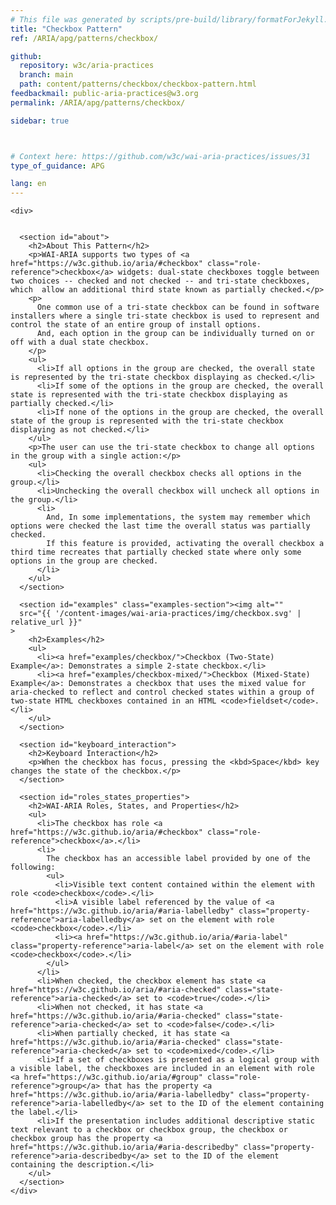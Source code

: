 ```yaml
---
# This file was generated by scripts/pre-build/library/formatForJekyll.js
title: "Checkbox Pattern"
ref: /ARIA/apg/patterns/checkbox/

github:
  repository: w3c/aria-practices
  branch: main
  path: content/patterns/checkbox/checkbox-pattern.html
feedbackmail: public-aria-practices@w3.org
permalink: /ARIA/apg/patterns/checkbox/

sidebar: true



# Context here: https://github.com/w3c/wai-aria-practices/issues/31
type_of_guidance: APG

lang: en
---
```

<meta charset="UTF-8" />
<meta content="width=device-width, initial-scale=1.0" name="viewport" />
<title>Checkbox Pattern</title>

<script src="../../../../content-assets/wai-aria-practices/shared/js/highlight.pack.js"></script>
<script src="../../../../content-assets/wai-aria-practices/shared/js/app.js"></script>
<script src="../../../../content-assets/wai-aria-practices/shared/js/skipto.js"></script>


<link 
  rel="stylesheet"
  href="{{ '/content-assets/wai-aria-practices/styles.css' | relative_url }}"
>
<!-- Code highlighting styles -->
<link 
  rel="stylesheet"
  href="{{ '/content-assets/wai-aria-practices/shared/css/github.css' | relative_url }}"
>

<script>
const addBodyClass = undefined;
const enableSidebar = true;
if (addBodyClass) document.body.classList.add(addBodyClass);
if (enableSidebar) document.body.classList.add('has-sidebar');
</script>
    

<script>
    const parentPage = window.location.pathname.match(
      /\/(patterns|practices|about)\//
    )?.[1];
    if (parentPage) {
      const parentHref = 'a[href*="' + parentPage + '"]';
      document.querySelector(parentHref).classList.add('active');
    }
  </script>
<div>

    <div>
      

      <section id="about">
        <h2>About This Pattern</h2>
        <p>WAI-ARIA supports two types of <a href="https://w3c.github.io/aria/#checkbox" class="role-reference">checkbox</a> widgets: dual-state checkboxes toggle between two choices -- checked and not checked -- and tri-state checkboxes, which  allow an additional third state known as partially checked.</p>
        <p>
          One common use of a tri-state checkbox can be found in software installers where a single tri-state checkbox is used to represent and control the state of an entire group of install options.
          And, each option in the group can be individually turned on or off with a dual state checkbox.
        </p>
        <ul>
          <li>If all options in the group are checked, the overall state is represented by the tri-state checkbox displaying as checked.</li>
          <li>If some of the options in the group are checked, the overall state is represented with the tri-state checkbox displaying as partially checked.</li>
          <li>If none of the options in the group are checked, the overall state of the group is represented with the tri-state checkbox displaying as not checked.</li>
        </ul>
        <p>The user can use the tri-state checkbox to change all options in the group with a single action:</p>
        <ul>
          <li>Checking the overall checkbox checks all options in the group.</li>
          <li>Unchecking the overall checkbox will uncheck all options in the group.</li>
          <li>
            And, In some implementations, the system may remember which options were checked the last time the overall status was partially checked.
            If this feature is provided, activating the overall checkbox a third time recreates that partially checked state where only some options in the group are checked.
          </li>
        </ul>
      </section>

      <section id="examples" class="examples-section"><img alt="" 
      src="{{ '/content-images/wai-aria-practices/img/checkbox.svg' | relative_url }}"
    >
        <h2>Examples</h2>
        <ul>
          <li><a href="examples/checkbox/">Checkbox (Two-State) Example</a>: Demonstrates a simple 2-state checkbox.</li>
          <li><a href="examples/checkbox-mixed/">Checkbox (Mixed-State) Example</a>: Demonstrates a checkbox that uses the mixed value for aria-checked to reflect and control checked states within a group of two-state HTML checkboxes contained in an HTML <code>fieldset</code>.</li>
        </ul>
      </section>

      <section id="keyboard_interaction">
        <h2>Keyboard Interaction</h2>
        <p>When the checkbox has focus, pressing the <kbd>Space</kbd> key changes the state of the checkbox.</p>
      </section>

      <section id="roles_states_properties">
        <h2>WAI-ARIA Roles, States, and Properties</h2>
        <ul>
          <li>The checkbox has role <a href="https://w3c.github.io/aria/#checkbox" class="role-reference">checkbox</a>.</li>
          <li>
            The checkbox has an accessible label provided by one of the following:
            <ul>
              <li>Visible text content contained within the element with role <code>checkbox</code>.</li>
              <li>A visible label referenced by the value of <a href="https://w3c.github.io/aria/#aria-labelledby" class="property-reference">aria-labelledby</a> set on the element with role <code>checkbox</code>.</li>
              <li><a href="https://w3c.github.io/aria/#aria-label" class="property-reference">aria-label</a> set on the element with role <code>checkbox</code>.</li>
            </ul>
          </li>
          <li>When checked, the checkbox element has state <a href="https://w3c.github.io/aria/#aria-checked" class="state-reference">aria-checked</a> set to <code>true</code>.</li>
          <li>When not checked, it has state <a href="https://w3c.github.io/aria/#aria-checked" class="state-reference">aria-checked</a> set to <code>false</code>.</li>
          <li>When partially checked, it has state <a href="https://w3c.github.io/aria/#aria-checked" class="state-reference">aria-checked</a> set to <code>mixed</code>.</li>
          <li>If a set of checkboxes is presented as a logical group with a visible label, the checkboxes are included in an element with role <a href="https://w3c.github.io/aria/#group" class="role-reference">group</a> that has the property <a href="https://w3c.github.io/aria/#aria-labelledby" class="property-reference">aria-labelledby</a> set to the ID of the element containing the label.</li>
          <li>If the presentation includes additional descriptive static text relevant to a checkbox or checkbox group, the checkbox or checkbox group has the property <a href="https://w3c.github.io/aria/#aria-describedby" class="property-reference">aria-describedby</a> set to the ID of the element containing the description.</li>
        </ul>
      </section>
    </div>
  
</div>
<script 
  src="{{ '/content-assets/wai-aria-practices/shared/js/skipto.js' | relative_url }}"
></script>
